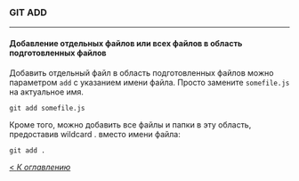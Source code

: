 ### GIT ADD
---

#### **Добавление отдельных файлов или всех файлов в область подготовленных файлов**

Добавить отдельный файл в область подготовленных файлов можно параметром `add` с указанием имени файла. Просто замените `somefile.js` на актуальное имя.

```
git add somefile.js
```


Кроме того, можно добавить все файлы и папки в эту область, предоставив wildcard . вместо имени файла:

```
git add .
```

[< *К оглавлению*](readme.md)